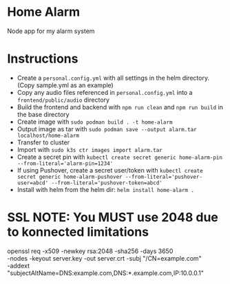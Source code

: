 # Home Alarm
Node app for my alarm system

# Instructions

- Create a `personal.config.yml` with all settings in the helm directory. (Copy sample.yml as an example)
- Copy any audio files referenced in `personal.config.yml` into a `frontend/public/audio` directory
- Build the frontend and backend with `npm run clean` and `npm run build` in the base directory
- Create image with `sudo podman build . -t home-alarm`
- Output image as tar with `sudo podman save --output alarm.tar localhost/home-alarm`
- Transfer to cluster
- Import with `sudo k3s ctr images import alarm.tar`
- Create a secret pin with `kubectl create secret generic home-alarm-pin --from-literal='alarm-pin=1234'`
- If using Pushover, create a secret user/token with `kubectl create secret generic home-alarm-pushover --from-literal='pushover-user=abcd' --from-literal='pushover-token=abcd'`
- Install with helm from the helm dir: `helm install home-alarm .` 

# SSL NOTE: You MUST use 2048 due to konnected limitations
openssl req -x509 -newkey rsa:2048 -sha256 -days 3650 \
  -nodes -keyout server.key -out server.crt -subj "/CN=example.com" \
  -addext "subjectAltName=DNS:example.com,DNS:*.example.com,IP:10.0.0.1"